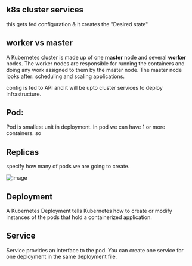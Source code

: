## k8s cluster services
this gets fed configuration & it creates the "Desired state"


## worker vs master
A Kubernetes cluster is made up of one **master** node and several **worker** nodes. The worker nodes are responsible for running the containers and doing any work assigned to them by the master node. The master node looks after: scheduling and scaling applications.

config is fed to API and it will be upto cluster services to deploy infrastructure. 

## Pod:
Pod is smallest unit in deployment. In pod we can have 1 or more containers. so 

## Replicas
specify how many of pods we are going to create.

![image](https://user-images.githubusercontent.com/44992984/216569644-2bf9658c-cd70-4217-8bf5-a73da135b376.png)

## Deployment
A Kubernetes Deployment tells Kubernetes how to create or modify instances of the pods that hold a containerized application. 

## Service 
Service provides an interface to the pod. You can create one service for one deployment in the same deployment file.

